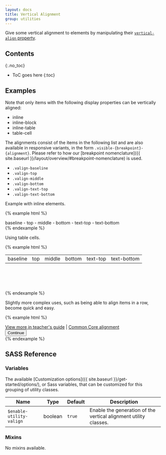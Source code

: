 ```yaml
---
layout: docs
title: Vertical Alignment
group: utilities
---
```


Give some vertical alignment to elements by manipulating their [`vertical-align` property](https://developer.mozilla.org/en-US/docs/Web/CSS/vertical-align).

## Contents
{:.no_toc}

* ToC goes here
{:toc}

## Examples

Note that only items with the following display properties can be vertically aligned:
- inline
- inline-block
- inline-table
- table-cell

The alignments consist of the items in the following list and are also available in responsive variants, in the form `.visible-{breakpoint}-{alignment}`. Please refer to how our [breakpoint nomenclature]({{ site.baseurl }}/layout/overview/#breakpoint-nomenclature) is used.
- `.valign-baseline`
- `.valign-top`
- `.valign-middle`
- `.valign-bottom`
- `.valign-text-top`
- `.valign-text-bottom`

Example with inline elements.

{% example html %}
<div class="bg-gray-50">
    <span class="bg-cyan-100 valign-baseline">baseline</span>
    -
    <span class="bg-cyan-100 valign-top">top</span>
    -
    <span class="bg-cyan-100 valign-middle">middle</span>
    -
    <span class="bg-cyan-100 valign-bottom">bottom</span>
    -
    <span class="bg-cyan-100 valign-text-top">text-top</span>
    -
    <span class="bg-cyan-100 valign-text-bottom">text-bottom</span>
</div>
{% endexample %}

Using table cells.

{% example html %}
<table class="table table-bordered" style="height: 100px;">
    <tbody>
    <tr>
        <td class="valign-baseline">baseline</td>
        <td class="valign-top">top</td>
        <td class="valign-middle">middle</td>
        <td class="valign-bottom">bottom</td>
        <td class="valign-text-top">text-top</td>
        <td class="valign-text-bottom">text-bottom</td>
    </tr>
    </tbody>
</table>
{% endexample %}

Slightly more complex uses, such as being able to align items in a row, become quick and easy.

{% example html %}
<div class="bg-gray-50 w-100 d-table">
    <div class="d-table-cell valign-bottom">
        <a href="#">View more in teacher's guide</a> |
        <a href="#">Common Core alignment</a>
    </div>
    <div class="d-table-cell valign-bottom text-end">
        <button type="button" class="btn btn-primary btn-lg">Continue</button>
    </div>
</div>
{% endexample %}

## SASS Reference

### Variables

The available [Customization options]({{ site.baseurl }}/get-started/options/), or Sass variables, that can be customized for this grouping of utility classes.

<div class="table-scroll">
    <table class="table table-bordered table-striped">
        <thead>
            <tr>
                <th style="width: 100px;">Name</th>
                <th style="width: 50px;">Type</th>
                <th style="width: 50px;">Default</th>
                <th>Description</th>
            </tr>
        </thead>
        <tbody>
            <tr>
                <td><code>$enable-utility-valign</code></td>
                <td>boolean</td>
                <td><code>true</code></td>
                <td>
                    Enable the generation of the vertical alignment utility classes.
                </td>
            </tr>
        </tbody>
    </table>
</div>

### Mixins

No mixins available.
